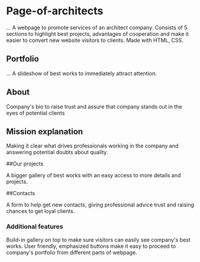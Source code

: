 # Page-of-architects

...
A webpage to promote services of an architect company. Consists of 5 sections to highlight best projects, advantages of cooperation and make it easier to convert new website visitors to clients. Made with HTML, CSS.

## Portfolio

...
A slideshow of best works to immediately attract attention.

## About

Company's bio to raise trust and assure that company stands out in the eyes of potential clients

## Mission explanation

Making it clear what drives professionals working in the company and answering potential doubts about quality.

##Our projects

A bigger gallery of best works with an easy access to more details and projects.

##Contacts

A form to help get new contacts, giving professional advice trust and raising chances to get loyal clients.

### Additional features

Build-in gallery on top to make sure visitors can easily see company's best works. User friendly, emphasized buttons make it easy to proceed to company's portfolio from different parts of webpage.

